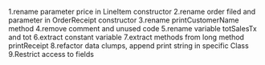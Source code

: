 1.rename parameter price in LineItem constructor
2.rename order filed and parameter in OrderReceipt constructor
3.rename printCustomerName method
4.remove comment and unused code
5.rename variable totSalesTx and tot
6.extract constant variable
7.extract methods from long method printReceipt 
8.refactor data clumps, append print string in specific Class
9.Restrict access to fields 